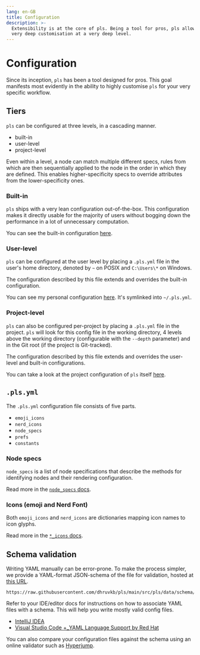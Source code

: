 ```yaml
---
lang: en-GB
title: Configuration
description: >-
  Extensibility is at the core of pls. Being a tool for pros, pls allows for
  very deep customisation at a very deep level.
---
```


# Configuration

Since its inception, `pls` has been a tool designed for pros. This goal
manifests most evidently in the ability to highly customise `pls` for your very
specific workflow.

## Tiers

`pls` can be configured at three levels, in a cascading manner.

- built-in
- user-level
- project-level

Even within a level, a node can match multiple different specs, rules from which
are then sequentially applied to the node in the order in which they are
defined. This enables higher-specificity specs to override attributes from the
lower-specificity ones.

### Built-in

`pls` ships with a very lean configuration out-of-the-box. This configuration
makes it directly usable for the majority of users without bogging down the
performance in a lot of unnecessary computation.

You can see the built-in configuration
[here](https://github.com/dhruvkb/pls/tree/main/src/pls/data/).

### User-level

`pls` can be configured at the user level by placing a `.pls.yml` file in the
user's home directory, denoted by `~` on POSIX and `C:\Users\*` on Windows.

The configuration described by this file extends and overrides the built-in
configuration.

You can see my personal configuration
[here](https://github.com/dhruvkb/dotfiles/blob/main/pls/.pls.yml). It's
symlinked into `~/.pls.yml`.

### Project-level

`pls` can also be configured per-project by placing a `.pls.yml` file in the
project. `pls` will look for this config file in the working directory, 4 levels
above the working directory (configurable with the `--depth` parameter) and in
the Git root (if the project is Git-tracked).

The configuration described by this file extends and overrides the user-level
and built-in configurations.

You can take a look at the project configuration of `pls` itself
[here](https://github.com/dhruvkb/pls/blob/main/.pls.yml).

## `.pls.yml`

The `.pls.yml` configuration file consists of five parts.

- `emoji_icons`
- `nerd_icons`
- `node_specs`
- `prefs`
- `constants`

### Node specs

`node_specs` is a list of node specifications that describe the methods for
identifying nodes and their rendering configuration.

Read more in the [`node_specs` docs](./node_specs).

### Icons (emoji and Nerd Font)

Both `emoji_icons` and `nerd_icons` are dictionaries mapping icon names to icon
glyphs.

Read more in the [`*_icons` docs](./icons).

## Schema validation

Writing YAML manually can be error-prone. To make the process simpler, we
provide a YAML-format JSON-schema of the file for validation, hosted at
[this URL](https://raw.githubusercontent.com/dhruvkb/pls/main/src/pls/data/schema/pls_config.yml).

```
https://raw.githubusercontent.com/dhruvkb/pls/main/src/pls/data/schema/pls_config.yml
```

Refer to your IDE/editor docs for instructions on how to associate YAML files
with a schema. This will help you write mostly valid config files.

- [IntelliJ IDEA](https://www.jetbrains.com/help/idea/json.html#ws_json_schema_add_custom)
- [Visual Studio Code +\_YAML Language Support by Red Hat](https://github.com/redhat-developer/vscode-yaml#associating-schemas)

You can also compare your configuration files against the schema using an online
validator such as [Hyperjump](https://json-schema.hyperjump.io).
